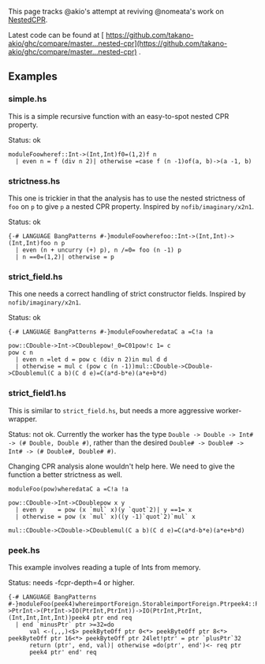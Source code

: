 
This page tracks \@akio's attempt at reviving \@nomeata's work on [NestedCPR](nested-cpr).


Latest code can be found at [ https://github.com/takano-akio/ghc/compare/master...nested-cpr](https://github.com/takano-akio/ghc/compare/master...nested-cpr) .

## Examples

### simple.hs


This is a simple recursive function with an easy-to-spot nested CPR property.


Status: ok

```
moduleFoowheref::Int->(Int,Int)f0=(1,2)f n
  | even n = f (div n 2)| otherwise =case f (n -1)of(a, b)->(a -1, b)
```

### strictness.hs


This one is trickier in that the analysis has to use the nested strictness of `foo` on `p` to give `p` a nested CPR property. Inspired by `nofib/imaginary/x2n1`.


Status: ok

```
{-# LANGUAGE BangPatterns #-}moduleFoowherefoo::Int->(Int,Int)->(Int,Int)foo n p
  | even (n + uncurry (+) p), n /=0= foo (n -1) p
  | n ==0=(1,2)| otherwise = p
```

### strict_field.hs


This one needs a correct handling of strict constructor fields. Inspired by `nofib/imaginary/x2n1`.


Status: ok

```
{-# LANGUAGE BangPatterns #-}moduleFoowheredataC a =C!a !a

pow::CDouble->Int->CDoublepow!_0=C01pow!c 1= c
pow c n
  | even n =let d = pow c (div n 2)in mul d d
  | otherwise = mul c (pow c (n -1))mul::CDouble->CDouble->CDoublemul(C a b)(C d e)=C(a*d-b*e)(a*e+b*d)
```

### strict_field1.hs


This is similar to `strict_field.hs`, but needs a more aggressive worker-wrapper.


Status: not ok. Currently the worker has the type `Double -> Double -> Int# -> (# Double, Double #)`, rather than the desired `Double# -> Double# -> Int# -> (# Double#, Double# #)`.


Changing CPR analysis alone wouldn't help here. We need to give the function a better strictness as well.

```
moduleFoo(pow)wheredataC a =C!a !a

pow::CDouble->Int->CDoublepow x y
  | even y    = pow (x `mul` x)(y `quot`2)| y ==1= x
  | otherwise = pow (x `mul` x)((y -1)`quot`2)`mul` x

mul::CDouble->CDouble->CDoublemul(C a b)(C d e)=C(a*d-b*e)(a*e+b*d)
```

### peek.hs


This example involves reading a tuple of Ints from memory.


Status: needs -fcpr-depth=4 or higher.

```
{-# LANGUAGE BangPatterns #-}moduleFoo(peek4)whereimportForeign.StorableimportForeign.Ptrpeek4::PtrInt->PtrInt->(PtrInt->IO(PtrInt,PtrInt))->IO(PtrInt,PtrInt,(Int,Int,Int,Int))peek4 ptr end req
  | end `minusPtr` ptr >=32=do
      val <-(,,,)<$> peekByteOff ptr 0<*> peekByteOff ptr 8<*> peekByteOff ptr 16<*> peekByteOff ptr 24let!ptr' = ptr `plusPtr`32
      return (ptr', end, val)| otherwise =do(ptr', end')<- req ptr
      peek4 ptr' end' req
```